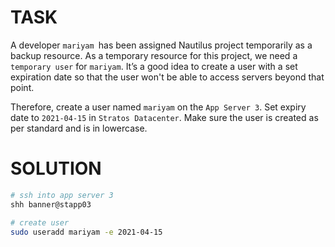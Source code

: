 # TASK

A developer `mariyam `has been assigned Nautilus project temporarily as a backup resource. As a temporary resource for this project, we need a `temporary user` for `mariyam`. It’s a good idea to create a user with a set expiration date so that the user won't be able to access servers beyond that point.

Therefore, create a user named `mariyam` on the `App Server 3`. Set expiry date to `2021-04-15` in `Stratos Datacenter`. Make sure the user is created as per standard and is in lowercase.

# SOLUTION

```bash
# ssh into app server 3
shh banner@stapp03

# create user
sudo useradd mariyam -e 2021-04-15
```
